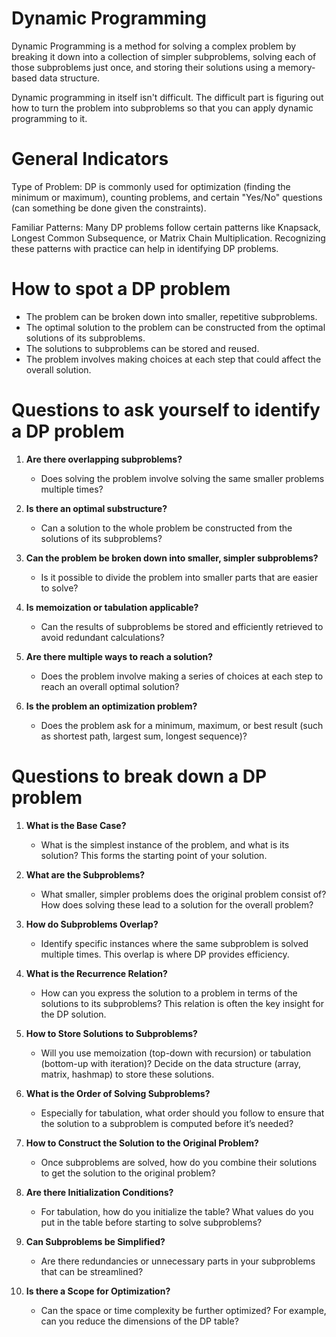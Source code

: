 # Dynamic Programming

Dynamic Programming is a method for solving a complex problem by breaking it down into a collection of simpler subproblems, solving each of those subproblems just once, and storing their solutions using a memory-based data structure.

Dynamic programming in itself isn't difficult. The difficult part is figuring out how to turn the problem into subproblems so that you can apply dynamic programming to it.

# General Indicators

Type of Problem: DP is commonly used for optimization (finding the minimum or maximum), counting problems, and certain "Yes/No" questions (can something be done given the constraints).

Familiar Patterns: Many DP problems follow certain patterns like Knapsack, Longest Common Subsequence, or Matrix Chain Multiplication. Recognizing these patterns with practice can help in identifying DP problems.

# How to spot a DP problem

- The problem can be broken down into smaller, repetitive subproblems.
- The optimal solution to the problem can be constructed from the optimal solutions of its subproblems.
- The solutions to subproblems can be stored and reused.
- The problem involves making choices at each step that could affect the overall solution.

# Questions to ask yourself to identify a DP problem

1. **Are there overlapping subproblems?**

   - Does solving the problem involve solving the same smaller problems multiple times?

2. **Is there an optimal substructure?**

   - Can a solution to the whole problem be constructed from the solutions of its subproblems?

3. **Can the problem be broken down into smaller, simpler subproblems?**

   - Is it possible to divide the problem into smaller parts that are easier to solve?

4. **Is memoization or tabulation applicable?**

   - Can the results of subproblems be stored and efficiently retrieved to avoid redundant calculations?

5. **Are there multiple ways to reach a solution?**

   - Does the problem involve making a series of choices at each step to reach an overall optimal solution?

6. **Is the problem an optimization problem?**
   - Does the problem ask for a minimum, maximum, or best result (such as shortest path, largest sum, longest sequence)?

# Questions to break down a DP problem

1. **What is the Base Case?**

   - What is the simplest instance of the problem, and what is its solution? This forms the starting point of your solution.

2. **What are the Subproblems?**

   - What smaller, simpler problems does the original problem consist of? How does solving these lead to a solution for the overall problem?

3. **How do Subproblems Overlap?**

   - Identify specific instances where the same subproblem is solved multiple times. This overlap is where DP provides efficiency.

4. **What is the Recurrence Relation?**

   - How can you express the solution to a problem in terms of the solutions to its subproblems? This relation is often the key insight for the DP solution.

5. **How to Store Solutions to Subproblems?**

   - Will you use memoization (top-down with recursion) or tabulation (bottom-up with iteration)? Decide on the data structure (array, matrix, hashmap) to store these solutions.

6. **What is the Order of Solving Subproblems?**

   - Especially for tabulation, what order should you follow to ensure that the solution to a subproblem is computed before it’s needed?

7. **How to Construct the Solution to the Original Problem?**

   - Once subproblems are solved, how do you combine their solutions to get the solution to the original problem?

8. **Are there Initialization Conditions?**

   - For tabulation, how do you initialize the table? What values do you put in the table before starting to solve subproblems?

9. **Can Subproblems be Simplified?**

   - Are there redundancies or unnecessary parts in your subproblems that can be streamlined?

10. **Is there a Scope for Optimization?**
    - Can the space or time complexity be further optimized? For example, can you reduce the dimensions of the DP table?

